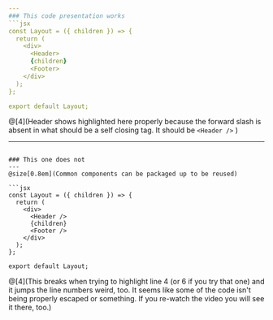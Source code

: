 ```yaml
---
### This code presentation works
```jsx
const Layout = ({ children }) => {
  return (
    <div>
      <Header>
      {children}
      <Footer>
    </div>
  );
};

export default Layout;
```
@[4](Header shows highlighted here properly because the forward slash is absent in what should be a self closing tag. It should be `<Header />` )


---
```

### This one does not
---
@size[0.8em](Common components can be packaged up to be reused)

```jsx
const Layout = ({ children }) => {
  return (
    <div>
      <Header />
      {children}
      <Footer />
    </div>
  );
};

export default Layout;
```
@[4](This breaks when trying to highlight line 4 (or 6 if you try that one) and it jumps the line numbers weird, too. It seems like some of the code isn't being properly escaped or something. If you re-watch the video you will see it there, too.)
